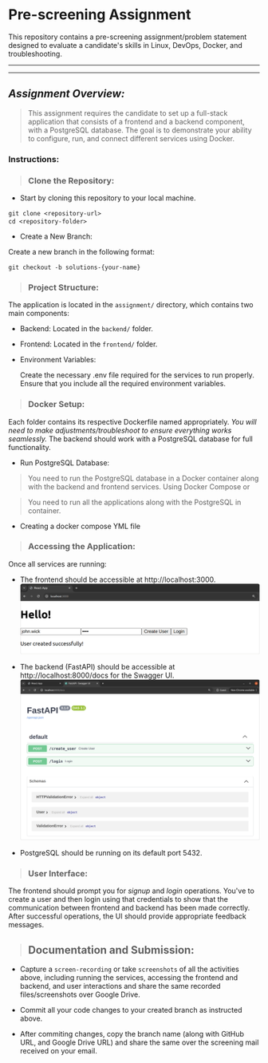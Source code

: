 # Pre-screening Assignment
This repository contains a pre-screening assignment/problem statement designed to evaluate a candidate's skills in Linux, DevOps, Docker, and troubleshooting.

------
------

## *Assignment Overview:*

> This assignment requires the candidate to set up a full-stack application that consists of a frontend and a backend component, with a PostgreSQL database. The goal is to demonstrate your ability to configure, run, and connect different services using Docker.


### Instructions:

> ### Clone the Repository:

- Start by cloning this repository to your local machine.
```
git clone <repository-url>
cd <repository-folder>
```
- Create a New Branch:

Create a new branch in the following format:
```
git checkout -b solutions-{your-name}
```
> ### Project Structure:


The application is located in the `assignment/` directory, which contains two main components:
- Backend: Located in the `backend/` folder.
- Frontend: Located in the `frontend/` folder.

- Environment Variables:

    Create the necessary .env file required for the services to run properly. Ensure that you include all the required environment variables.

> ### Docker Setup:

Each folder contains its respective Dockerfile named appropriately. *You will need to make adjustments/troubleshoot to ensure everything works seamlessly.*
The backend should work with a PostgreSQL database for full functionality.

- Run PostgreSQL Database:

> You need to run the PostgreSQL database in a Docker container along with the backend and frontend services.
Using Docker Compose or

> You need to run all the applications along with the PostgreSQL in container.

- Creating a docker compose YML file

> ### Accessing the Application:

Once all services are running:
- The frontend should be accessible at http://localhost:3000.
![frontend](frontend-output.png)

- The backend (FastAPI) should be accessible at http://localhost:8000/docs for the Swagger UI.
![backend](backend-output.png)

- PostgreSQL should be running on its default port 5432.

> ### User Interface:

The frontend should prompt you for *signup* and *login* operations. You've to create a user and then login using that credentials to show that the communication between frontend and backend has been made correctly.
After successful operations, the UI should provide appropriate feedback messages.


> ## Documentation and Submission:

- Capture a `screen-recording` or take `screenshots` of all the activities above, including running the services, accessing the frontend and backend, and user interactions and share the same recorded files/screenshots over Google Drive.

- Commit all your code changes to your created branch as instructed above.

- After commiting changes, copy the branch name (along with GitHub URL, and Google Drive URL) and share the same over the screening mail received on your email.
